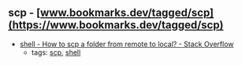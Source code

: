 scp - [www.bookmarks.dev/tagged/scp](https://www.bookmarks.dev/tagged/scp)
---
* [shell - How to scp a folder from remote to local? - Stack Overflow](https://stackoverflow.com/questions/11304895/how-to-scp-a-folder-from-remote-to-local)
    * tags: [scp](../tagged/scp.md), [shell](../tagged/shell.md)
